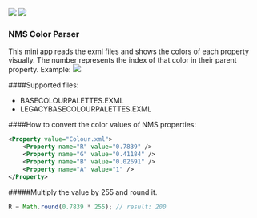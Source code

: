 ![](https://img.shields.io/github/release/nmscd/nmscolorparser.svg) ![](https://img.shields.io/github/issues/nmscd/nmscolorparser.svg)
### NMS Color Parser

This mini app reads the exml files and shows the colors of each property visually.
The number represents the index of that color in their parent property.
Example:
![](https://nmscd.github.io/nmscolorparser/src/img/sample.png)

####Supported files:
- BASECOLOURPALETTES.EXML
- LEGACYBASECOLOURPALETTES.EXML

####How to convert the color values of NMS properties:

```xml
<Property value="Colour.xml">
	<Property name="R" value="0.7839" />
	<Property name="G" value="0.41184" />
	<Property name="B" value="0.02691" />
	<Property name="A" value="1" />
</Property>
```
#####Multiply the value by 255 and round it.

```javascript
R = Math.round(0.7839 * 255); // result: 200
```